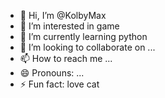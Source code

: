 - 👋 Hi, I’m @KolbyMax
- 👀 I’m interested in game
- 🌱 I’m currently learning python
- 💞️ I’m looking to collaborate on ...
- 📫 How to reach me ...
- 😄 Pronouns: ...
- ⚡ Fun fact: love cat

